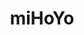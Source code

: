---
title: miHoYo
excerpt: >-
  Displays a list of accounts in a specific category according to your
  parameters.
api:
  file: market.json
  operationId: Category.MiHoYo
hidden: false
---